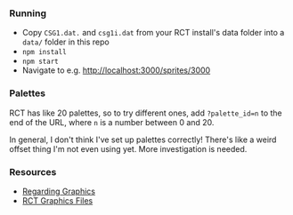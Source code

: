 ### Running

* Copy `CSG1.dat.` and `csg1i.dat` from your RCT install's data folder into a `data/` folder in this repo
* `npm install`
* `npm start`
* Navigate to e.g. [http://localhost:3000/sprites/3000](http://localhost:3000/sprites/3000)

### Palettes

RCT has like 20 palettes, so to try different ones, add `?palette_id=n` to the end of the URL, where `n` is a number between 0 and 20.

In general, I don't think I've set up palettes correctly! There's like a weird offset thing I'm not even using yet. More investigation is needed.

### Resources

* [Regarding Graphics](https://web.archive.org/web/20131221171502/http://www.strategyplanet.com/rctuk/tid/csg/csg1dat.html)
* [RCT Graphics Files](http://freerct.github.io/RCTTechDepot-Archive/csg.html)
